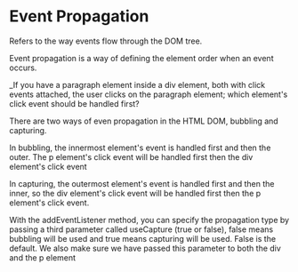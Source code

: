 # Event Propagation

Refers to the way events flow through the DOM tree.

Event propagation is a way of defining the element order when an event occurs.

_If you have a paragraph element inside a div element, both with click events attached, the user clicks on the paragraph element; which element's click event should be handled first?

There are two ways of even propagation in the HTML DOM, bubbling and capturing.

In bubbling, the innermost element's event is handled first and then the outer. The p element's click event will be handled first then the div element's click event

In capturing, the outermost element's event is handled first and then the inner, so the div element's click event will be handled first then the p element's click event.

With the addEventListener method, you can specify the propagation type by passing a third parameter called useCapture (true or false), false means bubbling will be used and true means capturing will be used. False is the default. We also make sure we have passed this parameter to both the div and the p element

